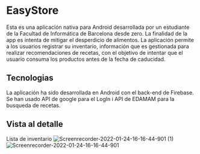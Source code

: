 # EasyStore
Esta es una aplicación nativa para Android desarrollada por un estudiante de la Facultad de Informática de Barcelona desde zero. 
La finalidad de la app es intenta de mitigar el desperdicio de alimentos. La aplicación permite a los usuarios registrar su inventario, información que es gestionada para realizar recomendaciones de recetas, con el objetivo de intentar que el usuario consuma los productos antes de la fecha de caducidad.

## Tecnologias
La aplicación ha sido desarrollada en Android con el back-end de Firebase. Se han usado API de google para el LogIn i API de EDAMAM para la busqueda de recetas.

## Vista al detalle
Lista de inventario
![Screenrecorder-2022-01-24-16-16-44-901 (1)](https://user-images.githubusercontent.com/64744109/152820819-fedeb9d2-e856-431c-9955-5a21e3b0e5a6.gif)
![Screenrecorder-2022-01-24-16-16-44-901](https://user-images.githubusercontent.com/64744109/152821876-f3a794fb-c5be-4c0a-a73d-662af9c546f4.gif)
